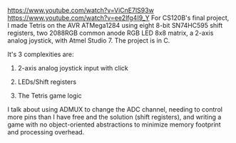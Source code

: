 https://www.youtube.com/watch?v=ViCnE7lS93w
https://www.youtube.com/watch?v=ee2lfg4I9_Y
For CS120B's final project, I made Tetris on the AVR ATMega1284 using eight 8-bit SN74HC595 shift registers, two 2088RGB common anode RGB LED 8x8 matrix, a 2-axis analog joystick, with Atmel Studio 7. The project is in C.



It's 3 complexities are:

1) 2-axis analog joystick input with click 

2) LEDs/Shift registers 

3) The Tetris game logic



I talk about using ADMUX to change the ADC channel, needing to control more pins than I have free and the solution (shift registers), and writing a game with no object-oriented abstractions to minimize memory footprint and processing overhead.
